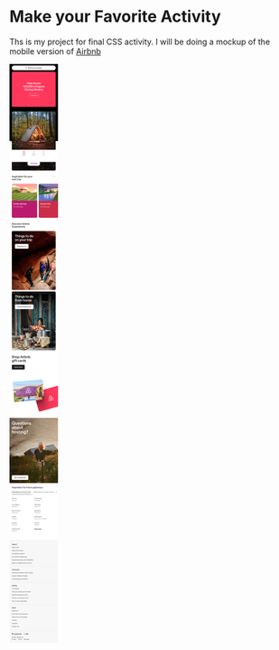 # Make your Favorite Activity

Ths is my project for final CSS activity. I will be doing a mockup of the mobile version of [Airbnb](https://www.thesill.com/)

![Landing page of Airbnb](./airbnb.com_.png)
